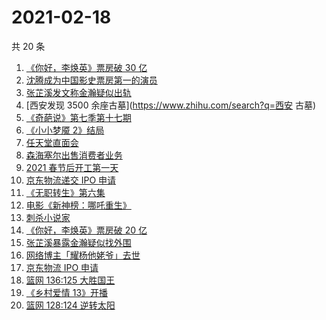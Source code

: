 # 2021-02-18

共 20 条

<!-- BEGIN ZHIHUSEARCH -->
<!-- 最后更新时间 Thu Feb 18 2021 20:11:20 GMT+0800 (CST) -->
1. [《你好，李焕英》票房破 30 亿](https://www.zhihu.com/search?q=你好李焕英)
1. [沈腾成为中国影史票房第一的演员](https://www.zhihu.com/search?q=沈腾)
1. [张芷溪发文称金瀚疑似出轨](https://www.zhihu.com/search?q=张芷溪金瀚)
1. [西安发现 3500 余座古墓](https://www.zhihu.com/search?q=西安 古墓)
1. [《奇葩说》第七季第十七期](https://www.zhihu.com/search?q=奇葩说)
1. [《小小梦魇 2》结局](https://www.zhihu.com/search?q=小小梦魇2)
1. [任天堂直面会](https://www.zhihu.com/search?q=任天堂)
1. [森海塞尔出售消费者业务](https://www.zhihu.com/search?q=森海塞尔)
1. [2021 春节后开工第一天](https://www.zhihu.com/search?q=初七上班)
1. [京东物流递交 IPO 申请](https://www.zhihu.com/search?q=京东物流)
1. [《无职转生》第六集](https://www.zhihu.com/search?q=无职转生)
1. [电影《新神榜：哪吒重生》](https://www.zhihu.com/search?q=哪吒)
1. [刺杀小说家](https://www.zhihu.com/search?q=刺杀小说家)
1. [《你好，李焕英》票房破 20 亿](https://www.zhihu.com/search?q=你好李焕英)
1. [张芷溪暴露金瀚疑似找外围](https://www.zhihu.com/search?q=张芷溪金瀚)
1. [网络博主「耀杨他姥爷」去世](https://www.zhihu.com/search?q=耀杨他姥爷)
1. [京东物流 IPO 申请](https://www.zhihu.com/search?q=京东物流)
1. [篮网 136:125 大胜国王](https://www.zhihu.com/search?q=篮网 )
1. [《乡村爱情 13》开播](https://www.zhihu.com/search?q=乡村爱情)
1. [篮网 128:124 逆转太阳](https://www.zhihu.com/search?q=篮网)
<!-- END ZHIHUSEARCH -->
